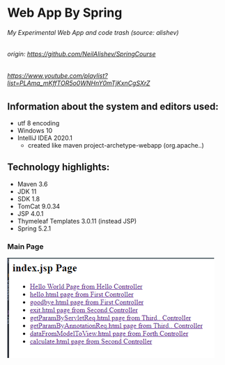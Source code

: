 # Web App By Spring
###### My Experimental Web App and code trash (source: alishev)
###### origin: https://github.com/NeilAlishev/SpringCourse
###### https://www.youtube.com/playlist?list=PLAma_mKffTOR5o0WNHnY0mTjKxnCgSXrZ

## Information about the system and editors used:

- utf 8 encoding
- Windows 10
- IntelliJ IDEA 2020.1
  - created like maven project-archetype-webapp (org.apache..)


## Technology highlights:

- Maven 3.6
- JDK 11 
- SDK 1.8
- TomCat 9.0.34
- JSP 4.0.1
- Thymeleaf Templates 3.0.11 (instead JSP)
- Spring 5.2.1


### Main Page

![](https://github.com/MartyMcAir/-WebApps-Experimental-/blob/master/WebAppBySpring/src/main/webapp/WEB-INF/img/MainPage.png)
